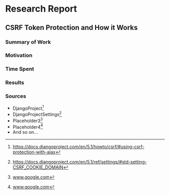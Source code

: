 # Research Report
## CSRF Token Protection and How it Works
### Summary of Work
<!--One paragraph summary of the research being performed-->
### Motivation
<!--Explain why you felt the need to perform this research-->
### Time Spent
<!--Explain how your time was spent-->
### Results
<!--Explain what you learned/produced/etc. This section should explain the
important things you learned so that it can serve as an easy reference for yourself
and others who could benefit from reviewing this topic. Include your sources as
footnotes. Make sure you include the footnotes where appropriate e.g [^1]-->
### Sources
<!--list your sources and link them to a footnote with the source url-->
- DjangoProject[^1]
- DjangoProjectSettings[^2]
- Placeholder3[^3]
- Placeholder4[^4]
- And so on...
[^1]: https://docs.djangoproject.com/en/5.1/howto/csrf/#using-csrf-protection-with-ajax
[^2]: https://docs.djangoproject.com/en/5.1/ref/settings/#std-setting-CSRF_COOKIE_DOMAIN
[^3]: www.google.com
[^4]: www.google.com
